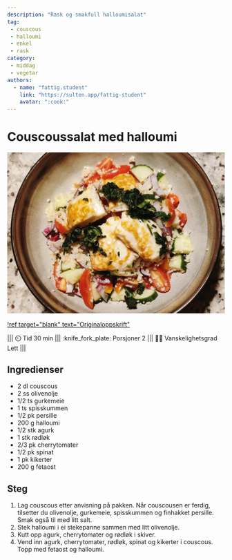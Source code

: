 ```yaml
---
description: "Rask og smakfull halloumisalat"
tag:
 - couscous
 - halloumi
 - enkel
 - rask
category:
 - middag
 - vegetar
authors:
  - name: "fattig.student"
    link: "https://sulten.app/fattig-student"
    avatar: ":cook:"
---
```


# Couscoussalat med halloumi

![](/static/halloumi.webp)

[!ref target="blank" text="Originaloppskrift"](https://sulten.app/recipes/couscous-salad-with-grilled-halloumi)

||| :timer_clock: Tid
30 min
||| :knife_fork_plate: Porsjoner
2
||| :cook: Vanskelighetsgrad
Lett
|||

## Ingredienser

- 2 dl couscous
- 2 ss olivenolje
- 1/2 ts gurkemeie
- 1 ts spisskummen
- 1/2 pk persille
- 200 g halloumi
- 1/2 stk agurk
- 1 stk rødløk
- 2/3 pk cherrytomater
- 1/2 pk spinat
- 1 pk kikerter
- 200 g fetaost

## Steg

1. Lag couscous etter anvisning på pakken. Når couscousen er ferdig, tilsetter du olivenolje, gurkemeie, spisskummen og finhakket persille. Smak også til med litt salt.
2. Stek halloumi i ei stekepanne sammen med litt olivenolje.
3. Kutt opp agurk, cherrytomater og rødløk i skiver.
4. Vend inn agurk, cherrytomater, rødløk, spinat og kikerter i couscous. Topp med fetaost og halloumi. 
